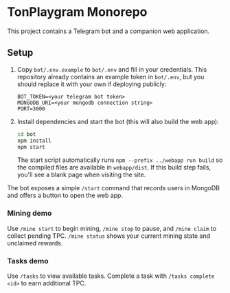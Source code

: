 # TonPlaygram Monorepo

This project contains a Telegram bot and a companion web application.

## Setup

1. Copy `bot/.env.example` to `bot/.env` and fill in your credentials. This
   repository already contains an example token in `bot/.env`, but you should
   replace it with your own if deploying publicly:
   ```
   BOT_TOKEN=<your telegram bot token>
   MONGODB_URI=<your mongodb connection string>
   PORT=3000
   ```
2. Install dependencies and start the bot (this will also build the web app):
   ```bash
   cd bot
   npm install
   npm start
   ```
   The start script automatically runs `npm --prefix ../webapp run build` so the
   compiled files are available in `webapp/dist`. If this build step fails,
   you'll see a blank page when visiting the site.

The bot exposes a simple `/start` command that records users in MongoDB and offers a button to open the web app.

### Mining demo

Use `/mine start` to begin mining, `/mine stop` to pause, and `/mine claim` to collect pending TPC. `/mine status` shows your current mining state and unclaimed rewards.

### Tasks demo

Use `/tasks` to view available tasks. Complete a task with `/tasks complete <id>` to earn additional TPC.
